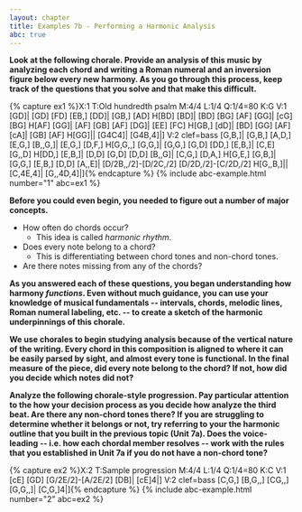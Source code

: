 ```yaml
---
layout: chapter
title: Examples 7b - Performing a Harmonic Analysis
abc: true
---
```


**Look at the following chorale. Provide an analysis of this music by analyzing each chord and writing a Roman numeral and an inversion figure below every new harmony. As you go through this process, keep track of the questions that you solve and that make this difficult.**

{% capture ex1 %}X:1
T:Old hundredth psalm
M:4/4
L:1/4
Q:1/4=80
K:G
V:1
[GD]| [GD] [FD] [EB,] [DD]| [GB,] [AD] H[BD]
[BD]| [BD] [BG] [AF] [GG]| [cG] [BG] H[AF]
[GG]| [AF] [GB] [AF] [DG]| [EE] [FC] H[GB,]
[dD]| [BD] [GG] [AF] [cA]| [GB] [AF] H[GG]|| [G4C4]| [G4B,4]|]
V:2 clef=bass
[G,B,]| [G,B,] [A,D,] [E,G,] [B,,G,]| [E,G,] [D,F,] H[G,G,,]
[G,G,]| [G,G,] [G,D] [DD,] [E,B,]| [C,E] [G,,D] H[DD,]
[E,B,]| [D,D] [G,D] [D,D] [B,,G]| [C,G,] [D,A,] H[G,E,]
[G,B,]| [G,G,] [E,B,] [D,D] [A,,E]| [D/2B,,/2]-[D/2C,/2] [D/2D,/2]-[C/2D,/2] H[G,,B,]|| [C,4E,4]| [G,,4D,4]|]{% endcapture %}
{% include abc-example.html number="1" abc=ex1 %}

**Before you could even begin, you needed to figure out a number of major concepts.**
- How often do chords occur?
    - This idea is called *harmonic rhythm*.
- Does every note belong to a chord? 
    - This is differentiating between chord tones and non-chord tones.
- Are there notes missing from any of the chords?

**As you answered each of these questions, you began understanding how harmony *functions*. Even without much guidance, you can use your knowledge of musical fundamentals -- intervals, chords, melodic lines, Roman numeral labeling, etc. -- to create a sketch of the harmonic underpinnings of this chorale.**

**We use chorales to begin studying analysis because of the vertical nature of the writing. Every chord in this composition is aligned to where it can be easily parsed by sight, and almost every tone is functional. In the final measure of the piece, did every note belong to the chord? If not, how did you decide which notes did not?**

**Analyze the following chorale-style progression. Pay particular attention to the how your decision process as you decide how analyze the third beat. Are there any non-chord tones there? If you are struggling to determine whether it belongs or not, try referring to your the harmonic outline that you built in the previous topic (Unit 7a). Does the voice-leading -- i.e. how each chordal member resolves -- work with the rules that you established in Unit 7a if you do not have a non-chord tone?**

{% capture ex2 %}X:2
T:Sample progression
M:4/4
L:1/4
Q:1/4=80
K:C
V:1
[cE] [GD] [G/2E/2]-[A/2E/2] [DB]| [cE]4|]
V:2 clef=bass
[C,G,] [B,G,,] [CG,,] [G,G,,]| [C,G,]4|]{% endcapture %}
{% include abc-example.html number="2" abc=ex2 %}
